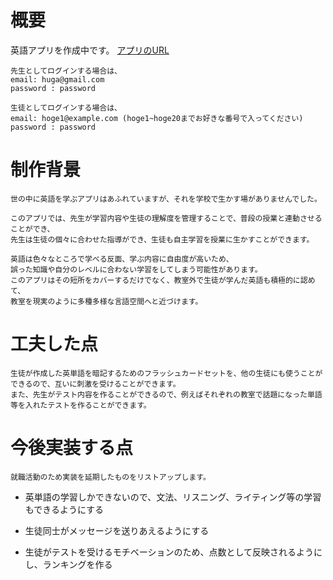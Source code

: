 

# 概要 

  英語アプリを作成中です。
    [アプリのURL](http://3.113.102.115:3000/)
       
    先生としてログインする場合は、
    email: huga@gmail.com
    password : password
    
    生徒としてログインする場合は、
    email: hoge1@example.com (hoge1~hoge20までお好きな番号で入ってください)
    password : password
    


# 制作背景
  
    世の中に英語を学ぶアプリはあふれていますが、それを学校で生かす場がありませんでした。
  
    このアプリでは、先生が学習内容や生徒の理解度を管理することで、普段の授業と連動させることができ、
    先生は生徒の個々に合わせた指導ができ、生徒も自主学習を授業に生かすことができます。

    英語は色々なところで学べる反面、学ぶ内容に自由度が高いため、
    誤った知識や自分のレベルに合わない学習をしてしまう可能性があります。
    このアプリはその短所をカバーするだけでなく、教室外で生徒が学んだ英語も積極的に認めて、
    教室を現実のように多種多様な言語空間へと近づけます。

# 工夫した点

    生徒が作成した英単語を暗記するためのフラッシュカードセットを、他の生徒にも使うことができるので、互いに刺激を受けることができます。
    また、先生がテスト内容を作ることができるので、例えばそれぞれの教室で話題になった単語等を入れたテストを作ることができます。

# 今後実装する点

    就職活動のため実装を延期したものをリストアップします。
    
- 英単語の学習しかできないので、文法、リスニング、ライティング等の学習もできるようにする

- 生徒同士がメッセージを送りあえるようにする

- 生徒がテストを受けるモチベーションのため、点数として反映されるようにし、ランキングを作る




